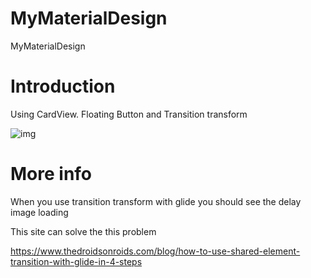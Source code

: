 # MyMaterialDesign
MyMaterialDesign

# Introduction

Using CardView. Floating Button and Transition transform

![img](http://i.imgur.com/yourfilename.png)

# More info

When you use transition transform with glide
you should see the delay image loading

This site can solve the this problem

https://www.thedroidsonroids.com/blog/how-to-use-shared-element-transition-with-glide-in-4-steps